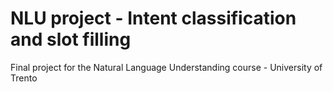 # NLU project - Intent classification and slot filling
Final project for the Natural Language Understanding course - University of Trento
